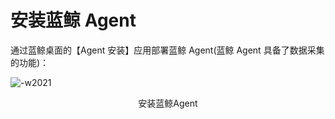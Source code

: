 # 安装蓝鲸 Agent

通过蓝鲸桌面的【Agent 安装】应用部署蓝鲸 Agent(蓝鲸 Agent 具备了数据采集的功能)：

![-w2021](../assets/13.png)
<center>安装蓝鲸Agent</center>
